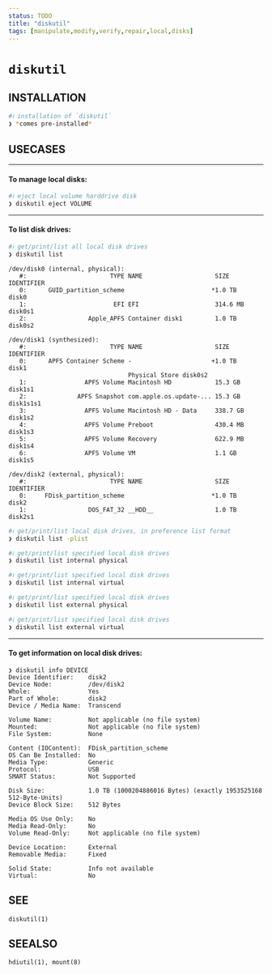 ```yaml
---
status: TODO
title: "diskutil"
tags: [manipulate,modify,verify,repair,local,disks]
---
```


# `diskutil`

## INSTALLATION


```bash
#ℹ︎ installation of `diskutil`
❯ *comes pre-installed*
```


## USECASES

----
#### To manage local disks:


```bash
#ℹ︎ eject local volume harddrive disk
❯ diskutil eject VOLUME
```


----
#### To list disk drives:


```bash
#ℹ︎ get/print/list all local disk drives
❯ diskutil list
```

    /dev/disk0 (internal, physical):
       #:                       TYPE NAME                    SIZE     IDENTIFIER
       0:      GUID_partition_scheme                        *1.0 TB   disk0
       1:                        EFI EFI                     314.6 MB disk0s1
       2:                 Apple_APFS Container disk1         1.0 TB   disk0s2

    /dev/disk1 (synthesized):
       #:                       TYPE NAME                    SIZE     IDENTIFIER
       0:      APFS Container Scheme -                      +1.0 TB   disk1
                                     Physical Store disk0s2
       1:                APFS Volume Macintosh HD            15.3 GB  disk1s1
       2:              APFS Snapshot com.apple.os.update-... 15.3 GB  disk1s1s1
       3:                APFS Volume Macintosh HD - Data     338.7 GB disk1s2
       4:                APFS Volume Preboot                 430.4 MB disk1s3
       5:                APFS Volume Recovery                622.9 MB disk1s4
       6:                APFS Volume VM                      1.1 GB   disk1s5

    /dev/disk2 (external, physical):
       #:                       TYPE NAME                    SIZE     IDENTIFIER
       0:     FDisk_partition_scheme                        *1.0 TB   disk2
       1:                 DOS_FAT_32 __HDD__                 1.0 TB   disk2s1


```bash
#ℹ︎ get/print/list local disk drives, in preference list format
❯ diskutil list -plist
```


```bash
#ℹ︎ get/print/list specified local disk drives
❯ diskutil list internal physical
```


```bash
#ℹ︎ get/print/list specified local disk drives
❯ diskutil list internal virtual
```


```bash
#ℹ︎ get/print/list specified local disk drives
❯ diskutil list external physical
```


```bash
#ℹ︎ get/print/list specified local disk drives
❯ diskutil list external virtual
```


----
#### To get information on local disk drives:

    ❯ diskutil info DEVICE
    Device Identifier:    disk2
    Device Node:          /dev/disk2
    Whole:                Yes
    Part of Whole:        disk2
    Device / Media Name:  Transcend

    Volume Name:          Not applicable (no file system)
    Mounted:              Not applicable (no file system)
    File System:          None

    Content (IOContent):  FDisk_partition_scheme
    OS Can Be Installed:  No
    Media Type:           Generic
    Protocol:             USB
    SMART Status:         Not Supported

    Disk Size:            1.0 TB (1000204886016 Bytes) (exactly 1953525168 512-Byte-Units)
    Device Block Size:    512 Bytes

    Media OS Use Only:    No
    Media Read-Only:      No
    Volume Read-Only:     Not applicable (no file system)

    Device Location:      External
    Removable Media:      Fixed

    Solid State:          Info not available
    Virtual:              No


## SEE

    diskutil(1)

## SEEALSO

    hdiutil(1), mount(8)

